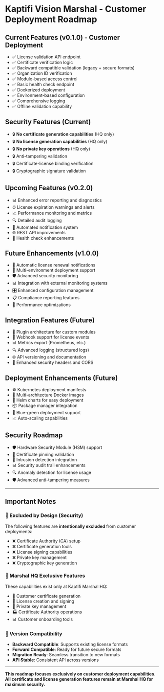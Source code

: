 # Kaptifi Vision Marshal - Customer Deployment Roadmap

## Current Features (v0.1.0) - Customer Deployment
- ✅ License validation API endpoint
- ✅ Certificate verification logic
- ✅ Backward compatible validation (legacy + secure formats)
- ✅ Organization ID verification
- ✅ Module-based access control
- ✅ Basic health check endpoint
- ✅ Dockerized deployment
- ✅ Environment-based configuration
- ✅ Comprehensive logging
- ✅ Offline validation capability

## Security Features (Current)
- 🔒 **No certificate generation capabilities** (HQ only)
- 🔒 **No license generation capabilities** (HQ only)
- 🔒 **No private key operations** (HQ only)
- 🔒 Anti-tampering validation
- 🔒 Certificate-license binding verification
- 🔒 Cryptographic signature validation

## Upcoming Features (v0.2.0)
- 📊 Enhanced error reporting and diagnostics
- ⏰ License expiration warnings and alerts
- 📈 Performance monitoring and metrics
- 🔍 Detailed audit logging
- 📧 Automated notification system
- 🌐 REST API improvements
- 📱 Health check enhancements

## Future Enhancements (v1.0.0)
- 🔄 Automatic license renewal notifications
- 🏢 Multi-environment deployment support
- 🛡️ Advanced security monitoring
- 📊 Integration with external monitoring systems
- 🎛️ Enhanced configuration management
- 📋 Compliance reporting features
- 🚀 Performance optimizations

## Integration Features (Future)
- 🔌 Plugin architecture for custom modules
- 📡 Webhook support for license events
- 📊 Metrics export (Prometheus, etc.)
- 🔍 Advanced logging (structured logs)
- 🌐 API versioning and documentation
- 🔐 Enhanced security headers and CORS

## Deployment Enhancements (Future)
- ☸️ Kubernetes deployment manifests
- 🐳 Multi-architecture Docker images
- 🔧 Helm charts for easy deployment
- 📦 Package manager integration
- 🔄 Blue-green deployment support
- 📈 Auto-scaling capabilities

## Security Roadmap
- 🛡️ Hardware Security Module (HSM) support
- 🔐 Certificate pinning validation
- 🚨 Intrusion detection integration
- 📊 Security audit trail enhancements
- 🔍 Anomaly detection for license usage
- 🛡️ Advanced anti-tampering measures

---

## Important Notes

### 🚫 Excluded by Design (Security)
The following features are **intentionally excluded** from customer deployments:
- ❌ Certificate Authority (CA) setup
- ❌ Certificate generation tools
- ❌ License signing capabilities
- ❌ Private key management
- ❌ Cryptographic key generation

### 🏢 Marshal HQ Exclusive Features
These capabilities exist only at Kaptifi Marshal HQ:
- 🔐 Customer certificate generation
- 📝 License creation and signing
- 🔑 Private key management
- 🏭 Certificate Authority operations
- 📊 Customer onboarding tools

### 🔄 Version Compatibility
- **Backward Compatible**: Supports existing license formats
- **Forward Compatible**: Ready for future secure formats
- **Migration Ready**: Seamless transition to new formats
- **API Stable**: Consistent API across versions

---

**This roadmap focuses exclusively on customer deployment capabilities. All certificate and license generation features remain at Marshal HQ for maximum security.**